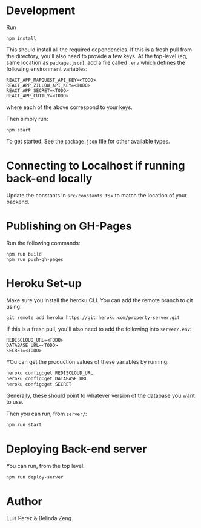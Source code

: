 # Development
Run
```
npm install
```

This should install all the required dependencies. If this is a fresh pull from the directory, you'll also need to provide a few keys. At the top-level (eg, same location as `package.json`), add a file called `.env` which defines the following environment variables:

```
REACT_APP_MAPQUEST_API_KEY=<TODO>
REACT_APP_ZILLOW_API_KEY=<TODO>
REACT_APP_SECRET=<TODO>
REACT_APP_CUTTLY=<TODO>
```
where each of the above correspond to your keys.

Then simply run:

```
npm start
```

To get started. See the `package.json` file for other available types.

# Connecting to Localhost if running back-end locally

Update the constants in `src/constants.tsx` to match the location of your backend.

# Publishing on GH-Pages

Run the following commands:

```
npm run build
npm run push-gh-pages
```

# Heroku Set-up
Make sure you install the heroku CLI. You can add the remote branch to git using:
```
git remote add heroku https://git.heroku.com/property-server.git
```

If this is a fresh pull, you'll also need to add the following into `server/.env`:

```
REDISCLOUD_URL=<TODO>
DATABASE_URL=<TODO>
SECRET=<TODO>
```

YOu can get the production values of these variables by running:
```sh
heroku config:get REDISCLOUD_URL
heroku config:get DATABASE_URL
heroku config:get SECRET
```

Generally, these should point to whatever version of the database you want to use.

Then you can run, from `server/`:
```sh
npm run start
````

# Deploying Back-end server
You can run, from the top level:
```sh
npm run deploy-server
```

# Author

Luis Perez & Belinda Zeng